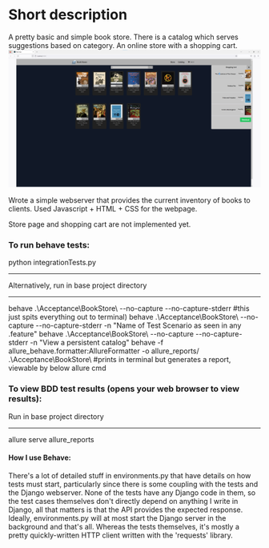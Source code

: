 # Short description
A pretty basic and simple book store.
There is a catalog which serves suggestions based on category.
An online store with a shopping cart.
![Early website design](https://github.com/juandeaglio/BookStore/blob/master/EarlyWebsiteDesign.png)

Wrote a simple webserver that provides the current inventory of books to clients.
Used Javascript + HTML + CSS for the webpage.

Store page and shopping cart are not implemented yet.

### To run behave tests:
python integrationTests.py
****
Alternatively, run in base project directory
****
behave .\Acceptance\BookStore\ --no-capture --no-capture-stderr #this just spits everything out to terminal)
behave .\Acceptance\BookStore\ --no-capture --no-capture-stderr -n "Name of Test Scenario as seen in any .feature"
behave .\Acceptance\BookStore\ --no-capture --no-capture-stderr -n "View a persistent catalog"
behave -f allure_behave.formatter:AllureFormatter -o allure_reports/ .\Acceptance\BookStore\ #prints in terminal but generates a report, viewable by below allure cmd
### To view BDD test results (opens your web browser to view results):
Run in base project directory
****
allure serve allure_reports

#### How I use Behave:
There's a lot of detailed stuff in environments.py that have details on how tests must start, particularly since
there is some coupling with the tests and the Django webserver. None of the tests have any Django code in them, so the
test cases themselves don't directly depend on anything I write in Django, all that matters is that the API provides the
expected response. Ideally, environments.py will at most start the Django server in the background and that's all.
Whereas the tests themselves, it's mostly a pretty quickly-written HTTP client written with the 'requests' library.